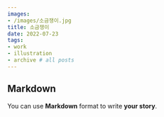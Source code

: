 ```yaml
---
images:
- /images/소금쟁이.jpg
title: 소금쟁이
date: 2022-07-23
tags:
- work
- illustration
- archive # all posts
---
```


## Markdown

You can use **Markdown** format to write **your story**.
